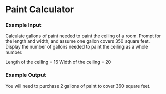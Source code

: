 ﻿# Paint Calculator

### Example Input
Calculate gallons of paint needed to paint the ceiling of a
room. Prompt for the length and width, and assume one
gallon covers 350 square feet. Display the number of gallons
needed to paint the ceiling as a whole number.

Length of the ceiling = 16
Width of the ceiling = 20

### Example Output
You will need to purchase 2 gallons of
paint to cover 360 square feet.